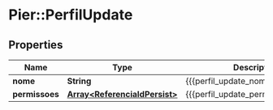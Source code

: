 # Pier::PerfilUpdate

## Properties
Name | Type | Description | Notes
------------ | ------------- | ------------- | -------------
**nome** | **String** | {{{perfil_update_nome_value}}} | [optional] 
**permissoes** | [**Array&lt;ReferenciaIdPersist&gt;**](ReferenciaIdPersist.md) | {{{perfil_update_permissoes_value}}} | [optional] 



